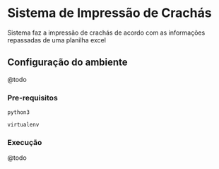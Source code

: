 # Sistema de Impressão de Crachás

Sistema faz a impressão de crachás de acordo com as informações repassadas de uma planilha excel

## Configuração do ambiente

@todo

### Pre-requisitos

```
python3
```

```
virtualenv
```

### Execução

@todo
